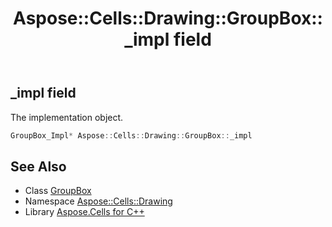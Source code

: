 ﻿---
title: Aspose::Cells::Drawing::GroupBox::_impl field
linktitle: _impl
second_title: Aspose.Cells for C++ API Reference
description: 'Aspose::Cells::Drawing::GroupBox::_impl field. The implementation object in C++.'
type: docs
weight: 800
url: /cpp/aspose.cells.drawing/groupbox/_impl/
---
## _impl field


The implementation object.

```cpp
GroupBox_Impl* Aspose::Cells::Drawing::GroupBox::_impl
```

## See Also

* Class [GroupBox](../)
* Namespace [Aspose::Cells::Drawing](../../)
* Library [Aspose.Cells for C++](../../../)
